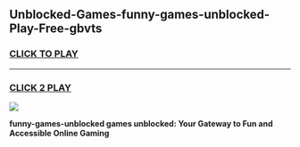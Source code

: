 
## Unblocked-Games-funny-games-unblocked-Play-Free-gbvts
<h3>
<a href="https://premium76.site?title=funny-games-unblocked&ref=18A1">CLICK TO PLAY</a></h3>
<hr>

<h3>
<a href="https://premium76.site?title=funny-games-unblocked&ref=18A1">CLICK 2 PLAY</a>
  
</h3>

<a href="https://premium76.site?title=funny-games-unblocked&ref=18A1"><img src="https://clearcache.store/games.png"></a>


**funny-games-unblocked games unblocked: Your Gateway to Fun and Accessible Online Gaming**

